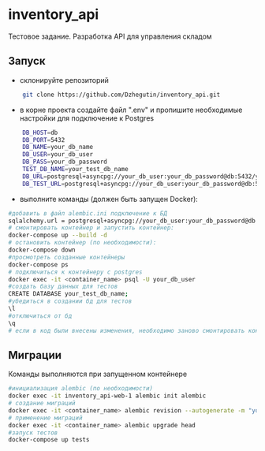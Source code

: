 # inventory_api

Тестовое задание. Разработка API для управления складом
## Запуск
- склонируйте репозиторий
```bash
    git clone https://github.com/Dzhegutin/inventory_api.git
```
- в корне проекта создайте файл ".env" и пропишите необходимые настройки для подключение к Postgres
```bash
    DB_HOST=db
    DB_PORT=5432
    DB_NAME=your_db_name
    DB_USER=your_db_user
    DB_PASS=your_db_password
    TEST_DB_NAME=your_test_db_name
    DB_URL=postgresql+asyncpg://your_db_user:your_db_password@db:5432/your_db_name
    DB_TEST_URL=postgresql+asyncpg://your_db_user:your_db_password@db:5432/your_test_db_name
```
- выполните команды (должен быть запущен Docker):
```bash
#добавить в файл alembic.ini подключение к БД
sqlalchemy.url = postgresql+asyncpg://your_db_user:your_db_password@db:5432/your_db_name
# смонтировать контейнер и запустить контейнер:
docker-compose up --build -d
# остановить контейнер (по необходимости):
docker-compose down
#просмотреть созданные контейнеры
docker-compose ps
# подключиться к контейнеру с postgres
docker exec -it <container_name> psql -U your_db_user
#создать базу данных для тестов
CREATE DATABASE your_test_db_name;
#убедиться в создании бд для тестов
\l
#отключиться от бд
\q
# если в код были внесены изменения, необходимо заново смонтировать контейнер
```

## Миграции
Команды выполняются при запущенном контейнере
```bash
#инициализация alembic (по необходимости)
docker exec -it inventory_api-web-1 alembic init alembic
# создание миграций
docker exec -it <container_name> alembic revision --autogenerate -m "your comment"
# применение миграций
docker exec -it <container_name> alembic upgrade head
#запуск тестов
docker-compose up tests 

```
